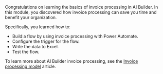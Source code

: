 Congratulations on learning the basics of invoice processing in AI Builder. In this module, you discovered how invoice processing can save you time and benefit your organization.

Specifically, you learned how to:

- Build a flow by using invoice processing with Power Automate.
- Configure the trigger for the flow.
- Write the data to Excel.
- Test the flow.

To learn more about AI Builder invoice processing, see the [Invoice processing model](https://docs.microsoft.com/ai-builder/prebuilt-invoice-processing) article.
